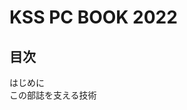 <div class="front">

# KSS PC BOOK 2022

</div>

<nav id="toc" role="doc-toc">

## 目次

- [はじめに](foreword.html)
- [この部誌を支える技術](about-vivliostyle/index.html)

</nav>
